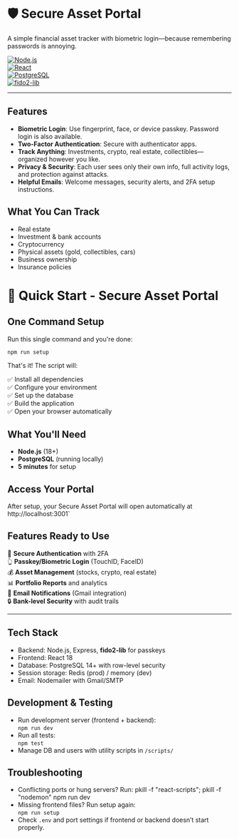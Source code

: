 # 🛡️ Secure Asset Portal

A simple financial asset tracker with biometric login—because remembering passwords is annoying.

[![Node.js](https://img.shields.io/badge/Node.js-18+-green.svg)](https://nodejs.org/)  
[![React](https://img.shields.io/badge/React-18+-blue.svg)](https://reactjs.org/)  
[![PostgreSQL](https://img.shields.io/badge/PostgreSQL-14+-blue.svg)](https://www.postgresql.org/)  
[![fido2-lib](https://img.shields.io/badge/fido2--lib-Passkeys-purple.svg)](https://github.com/webauthn-open-source/fido2-lib)  

---

## Features

- **Biometric Login**: Use fingerprint, face, or device passkey. Password login is also available.
- **Two-Factor Authentication**: Secure with authenticator apps.
- **Track Anything**: Investments, crypto, real estate, collectibles—organized however you like.
- **Privacy & Security**: Each user sees only their own info, full activity logs, and protection against attacks.
- **Helpful Emails**: Welcome messages, security alerts, and 2FA setup instructions.

## What You Can Track

- Real estate  
- Investment & bank accounts  
- Cryptocurrency  
- Physical assets (gold, collectibles, cars)  
- Business ownership  
- Insurance policies  

# 🚀 Quick Start - Secure Asset Portal

## One Command Setup

Run this single command and you're done:

```bash
npm run setup
```

That's it! The script will:

✅ Install all dependencies  
✅ Configure your environment  
✅ Set up the database  
✅ Build the application   
✅ Open your browser automatically

## What You'll Need

- **Node.js** (18+)
- **PostgreSQL** (running locally)
- **5 minutes** for setup

## Access Your Portal

After setup, your Secure Asset Portal will open automatically at http://localhost:3001`

## Features Ready to Use

🔐 **Secure Authentication** with 2FA  
👆 **Passkey/Biometric Login** (TouchID, FaceID)  
💰 **Asset Management** (stocks, crypto, real estate)  
📊 **Portfolio Reports** and analytics  
📧 **Email Notifications** (Gmail integration)  
🔒 **Bank-level Security** with audit trails  

---

## Tech Stack

- Backend: Node.js, Express, **fido2-lib** for passkeys  
- Frontend: React 18  
- Database: PostgreSQL 14+ with row-level security  
- Session storage: Redis (prod) / memory (dev)  
- Email: Nodemailer with Gmail/SMTP  

## Development & Testing

- Run development server (frontend + backend):  
  `npm run dev`
- Run all tests:  
  `npm test`  
- Manage DB and users with utility scripts in `/scripts/`

## Troubleshooting

- Conflicting ports or hung servers? Run: 
pkill -f "react-scripts"; pkill -f "nodemon"
npm run dev
- Missing frontend files? Run setup again:  
`npm run setup`
- Check `.env` and port settings if frontend or backend doesn’t start properly.

